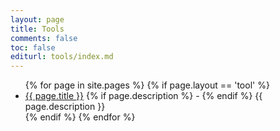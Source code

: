 ```yaml
---
layout: page
title: Tools
comments: false
toc: false
editurl: tools/index.md
---
```


<ul>
	{% for page in site.pages %}
		{% if page.layout == 'tool' %}
    		<li>
    			<a href="{{ page.url }}">{{ page.title }}</a>
    			{% if page.description %}
    				 -
				{% endif %}
    			{{ page.description }}
    		</li>
		{% endif %}
	{% endfor %}
</ul>

